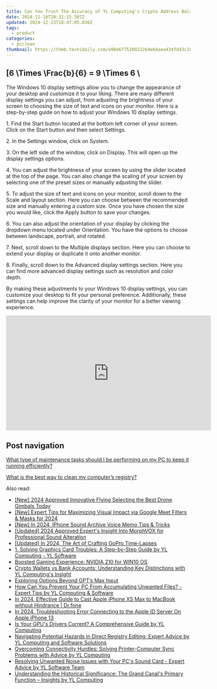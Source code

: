 ```yaml
---
title: Can You Trust The Accuracy of YL Computing's Crypto Address Balance Verifier?
date: 2024-12-16T20:32:15.507Z
updated: 2024-12-23T18:47:05.036Z
tags:
  - product
categories:
  - pcclean
thumbnail: https://thmb.techidaily.com/e90e6f752b022264e64aea434fd43c18d14201667fcc959335a07dc6ac445d1e.jpg
---
```


## \[6 \Times \Frac{b}{6} = 9 \Times 6 \

The Windows 10 display settings allow you to change the appearance of your desktop and customize it to your liking. There are many different display settings you can adjust, from adjusting the brightness of your screen to choosing the size of text and icons on your monitor. Here is a step-by-step guide on how to adjust your Windows 10 display settings. 

1\. Find the Start button located at the bottom left corner of your screen. Click on the Start button and then select Settings.

2\. In the Settings window, click on System.

3\. On the left side of the window, click on Display. This will open up the display settings options. 

4\. You can adjust the brightness of your screen by using the slider located at the top of the page. You can also change the scaling of your screen by selecting one of the preset sizes or manually adjusting the slider.

5\. To adjust the size of text and icons on your monitor, scroll down to the Scale and layout section. Here you can choose between the recommended size and manually entering a custom size. Once you have chosen the size you would like, click the Apply button to save your changes.

6\. You can also adjust the orientation of your display by clicking the dropdown menu located under Orientation. You have the options to choose between landscape, portrait, and rotated.

7\. Next, scroll down to the Multiple displays section. Here you can choose to extend your display or duplicate it onto another monitor.

8\. Finally, scroll down to the Advanced display settings section. Here you can find more advanced display settings such as resolution and color depth. 

By making these adjustments to your Windows 10 display settings, you can customize your desktop to fit your personal preference. Additionally, these settings can help improve the clarity of your monitor for a better viewing experience.

<!-- affiliate ads begin -->
<iframe width="560" height="315" src="https://www.youtube.com/embed/sn2STvYRVb8?si=Z-XhJJ1Mc-Em5Kqy" title="YouTube video player" frameborder="0" allow="accelerometer; autoplay; clipboard-write; encrypted-media; gyroscope; picture-in-picture; web-share" referrerpolicy="strict-origin-when-cross-origin" allowfullscreen></iframe>
<!-- affiliate ads end -->

## Post navigation

[What type of maintenance tasks should I be performing on my PC to keep it running efficiently?](https://tools.techidaily.com/pcclean/products/)

[What is the best way to clean my computer’s registry?](https://tools.techidaily.com/pcclean/products/)

<ins class="adsbygoogle"
     style="display:block"
     data-ad-format="autorelaxed"
     data-ad-client="ca-pub-7571918770474297"
     data-ad-slot="1223367746"></ins>

<ins class="adsbygoogle"
     style="display:block"
     data-ad-client="ca-pub-7571918770474297"
     data-ad-slot="8358498916"
     data-ad-format="auto"
     data-full-width-responsive="true"></ins>

<span class="atpl-alsoreadstyle">Also read:</span>
<div><ul>
<li><a href="https://fox-http.techidaily.com/new-2024-approved-innovative-flying-selecting-the-best-drone-gimbals-today/"><u>[New] 2024 Approved Innovative Flying Selecting the Best Drone Gimbals Today</u></a></li>
<li><a href="https://video-screen-grab.techidaily.com/new-expert-tips-for-maximizing-visual-impact-via-google-meet-filters-and-masks-for-2024/"><u>[New] Expert Tips for Maximizing Visual Impact via Google Meet Filters & Masks for 2024</u></a></li>
<li><a href="https://desktop-recording.techidaily.com/new-in-2024-iphone-sound-archive-voice-memo-tips-and-tricks/"><u>[New] In 2024, IPhone Sound Archive Voice Memo Tips & Tricks</u></a></li>
<li><a href="https://fox-hovers.techidaily.com/updated-2024-approved-experts-insight-into-morphvox-for-professional-sound-alteration/"><u>[Updated] 2024 Approved Expert's Insight Into MorphVOX for Professional Sound Alteration</u></a></li>
<li><a href="https://vp-tips.techidaily.com/updated-in-2024-the-art-of-crafting-gopro-time-lapses/"><u>[Updated] In 2024, The Art of Crafting GoPro Time-Lapses</u></a></li>
<li><a href="https://discover-fantastic.techidaily.com/1-solving-graphics-card-troubles-a-step-by-step-guide-by-yl-computing-yl-software/"><u>1. Solving Graphics Card Troubles: A Step-by-Step Guide by YL Computing - YL Software</u></a></li>
<li><a href="https://network-issues.techidaily.com/boosted-gaming-experience-nvidia-210-for-win10-os/"><u>Boosted Gaming Experience: NVIDIA 210 for WIN10 OS</u></a></li>
<li><a href="https://discover-fantastic.techidaily.com/crypto-wallets-vs-bank-accounts-understanding-key-distinctions-with-yl-computings-insight/"><u>Crypto Wallets vs Bank Accounts: Understanding Key Distinctions with YL Computing's Insight</u></a></li>
<li><a href="https://tech-hub.techidaily.com/exploring-options-beyond-gpts-max-input/"><u>Exploring Options Beyond GPT’s Max Input</u></a></li>
<li><a href="https://discover-fantastic.techidaily.com/how-can-you-prevent-your-pc-from-accumulating-unwanted-files-expert-tips-by-yl-computing-and-software/"><u>How Can You Prevent Your PC From Accumulating Unwanted Files? - Expert Tips by YL Computing & Software</u></a></li>
<li><a href="https://screen-mirror.techidaily.com/in-2024-effective-guide-to-cast-apple-iphone-xs-max-to-macbook-without-hindrance-drfone-by-drfone-ios/"><u>In 2024, Effective Guide to Cast Apple iPhone XS Max to MacBook without Hindrance | Dr.fone</u></a></li>
<li><a href="https://apple-account.techidaily.com/in-2024-troubleshooting-error-connecting-to-the-apple-id-server-on-apple-iphone-13-by-drfone-ios/"><u>In 2024, Troubleshooting Error Connecting to the Apple ID Server On Apple iPhone 13</u></a></li>
<li><a href="https://discover-fantastic.techidaily.com/is-your-gpus-drivers-current-a-comprehensive-guide-by-yl-computing/"><u>Is Your GPU's Drivers Current? A Comprehensive Guide by YL Computing</u></a></li>
<li><a href="https://discover-fantastic.techidaily.com/navigating-potential-hazards-in-direct-registry-editing-expert-advice-by-yl-computing-and-software-solutions/"><u>Navigating Potential Hazards in Direct Registry Editing: Expert Advice by YL Computing and Software Solutions</u></a></li>
<li><a href="https://discover-fantastic.techidaily.com/overcoming-connectivity-hurdles-solving-printer-computer-sync-problems-with-advice-by-yl-computing/"><u>Overcoming Connectivity Hurdles: Solving Printer-Computer Sync Problems with Advice by YL Computing</u></a></li>
<li><a href="https://discover-fantastic.techidaily.com/resolving-unwanted-noise-issues-with-your-pcs-sound-card-expert-advice-by-yl-software-team/"><u>Resolving Unwanted Noise Issues with Your PC's Sound Card - Expert Advice by YL Software Team</u></a></li>
<li><a href="https://discover-fantastic.techidaily.com/understanding-the-historical-significance-the-grand-canals-primary-function-insights-by-yl-computing/"><u>Understanding the Historical Significance: The Grand Canal's Primary Function – Insights by YL Computing</u></a></li>
</ul></div>

